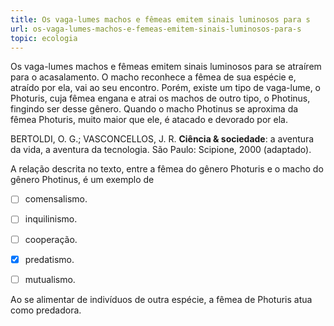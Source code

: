 ```yaml
---
title: Os vaga-lumes machos e fêmeas emitem sinais luminosos para s
url: os-vaga-lumes-machos-e-femeas-emitem-sinais-luminosos-para-s
topic: ecologia
---
```



Os vaga-lumes machos e fêmeas emitem sinais luminosos para se atraírem para o acasalamento. O macho reconhece a fêmea de sua espécie e, atraído por ela, vai ao seu encontro. Porém, existe um tipo de vaga-lume, o Photuris, cuja fêmea engana e atrai os machos de outro tipo, o Photinus, fingindo ser desse gênero. Quando o macho Photinus se aproxima da fêmea Photuris, muito maior que ele, é atacado e devorado por ela.

BERTOLDI, O. G.; VASCONCELLOS, J. R. **Ciência & sociedade**: a aventura da vida, a aventura da tecnologia. São Paulo: Scipione, 2000 (adaptado).

A relação descrita no texto, entre a fêmea do gênero Photuris e o macho do gênero Photinus, é um exemplo de



- [ ] comensalismo.
- [ ] inquilinismo.
- [ ] cooperação.
- [x] predatismo.
- [ ] mutualismo.


Ao se alimentar de indivíduos de outra espécie, a fêmea de Photuris atua como predadora.
